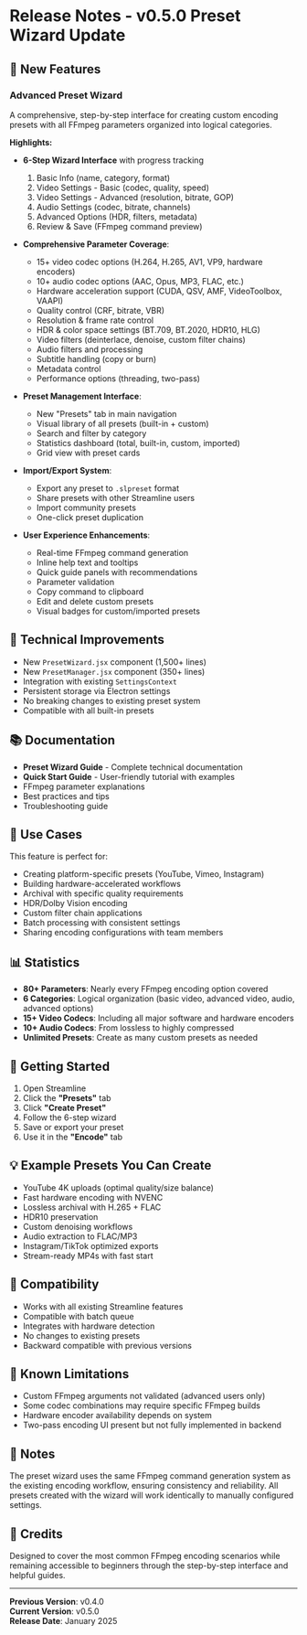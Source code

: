 # Release Notes - v0.5.0 Preset Wizard Update

## 🎨 New Features

### Advanced Preset Wizard
A comprehensive, step-by-step interface for creating custom encoding presets with all FFmpeg parameters organized into logical categories.

**Highlights:**
- **6-Step Wizard Interface** with progress tracking
  1. Basic Info (name, category, format)
  2. Video Settings - Basic (codec, quality, speed)
  3. Video Settings - Advanced (resolution, bitrate, GOP)
  4. Audio Settings (codec, bitrate, channels)
  5. Advanced Options (HDR, filters, metadata)
  6. Review & Save (FFmpeg command preview)

- **Comprehensive Parameter Coverage**:
  - 15+ video codec options (H.264, H.265, AV1, VP9, hardware encoders)
  - 10+ audio codec options (AAC, Opus, MP3, FLAC, etc.)
  - Hardware acceleration support (CUDA, QSV, AMF, VideoToolbox, VAAPI)
  - Quality control (CRF, bitrate, VBR)
  - Resolution & frame rate control
  - HDR & color space settings (BT.709, BT.2020, HDR10, HLG)
  - Video filters (deinterlace, denoise, custom filter chains)
  - Audio filters and processing
  - Subtitle handling (copy or burn)
  - Metadata control
  - Performance options (threading, two-pass)

- **Preset Management Interface**:
  - New "Presets" tab in main navigation
  - Visual library of all presets (built-in + custom)
  - Search and filter by category
  - Statistics dashboard (total, built-in, custom, imported)
  - Grid view with preset cards

- **Import/Export System**:
  - Export any preset to `.slpreset` format
  - Share presets with other Streamline users
  - Import community presets
  - One-click preset duplication

- **User Experience Enhancements**:
  - Real-time FFmpeg command generation
  - Inline help text and tooltips
  - Quick guide panels with recommendations
  - Parameter validation
  - Copy command to clipboard
  - Edit and delete custom presets
  - Visual badges for custom/imported presets

## 🔧 Technical Improvements

- New `PresetWizard.jsx` component (1,500+ lines)
- New `PresetManager.jsx` component (350+ lines)
- Integration with existing `SettingsContext`
- Persistent storage via Electron settings
- No breaking changes to existing preset system
- Compatible with all built-in presets

## 📚 Documentation

- **Preset Wizard Guide** - Complete technical documentation
- **Quick Start Guide** - User-friendly tutorial with examples
- FFmpeg parameter explanations
- Best practices and tips
- Troubleshooting guide

## 🎯 Use Cases

This feature is perfect for:
- Creating platform-specific presets (YouTube, Vimeo, Instagram)
- Building hardware-accelerated workflows
- Archival with specific quality requirements
- HDR/Dolby Vision encoding
- Custom filter chain applications
- Batch processing with consistent settings
- Sharing encoding configurations with team members

## 📊 Statistics

- **80+ Parameters**: Nearly every FFmpeg encoding option covered
- **6 Categories**: Logical organization (basic video, advanced video, audio, advanced options)
- **15+ Video Codecs**: Including all major software and hardware encoders
- **10+ Audio Codecs**: From lossless to highly compressed
- **Unlimited Presets**: Create as many custom presets as needed

## 🚀 Getting Started

1. Open Streamline
2. Click the **"Presets"** tab
3. Click **"Create Preset"**
4. Follow the 6-step wizard
5. Save or export your preset
6. Use it in the **"Encode"** tab

## 💡 Example Presets You Can Create

- YouTube 4K uploads (optimal quality/size balance)
- Fast hardware encoding with NVENC
- Lossless archival with H.265 + FLAC
- HDR10 preservation
- Custom denoising workflows
- Audio extraction to FLAC/MP3
- Instagram/TikTok optimized exports
- Stream-ready MP4s with fast start

## 🔄 Compatibility

- Works with all existing Streamline features
- Compatible with batch queue
- Integrates with hardware detection
- No changes to existing presets
- Backward compatible with previous versions

## 🐛 Known Limitations

- Custom FFmpeg arguments not validated (advanced users only)
- Some codec combinations may require specific FFmpeg builds
- Hardware encoder availability depends on system
- Two-pass encoding UI present but not fully implemented in backend

## 📝 Notes

The preset wizard uses the same FFmpeg command generation system as the existing encoding workflow, ensuring consistency and reliability. All presets created with the wizard will work identically to manually configured settings.

## 🙏 Credits

Designed to cover the most common FFmpeg encoding scenarios while remaining accessible to beginners through the step-by-step interface and helpful guides.

---

**Previous Version**: v0.4.0  
**Current Version**: v0.5.0  
**Release Date**: January 2025
